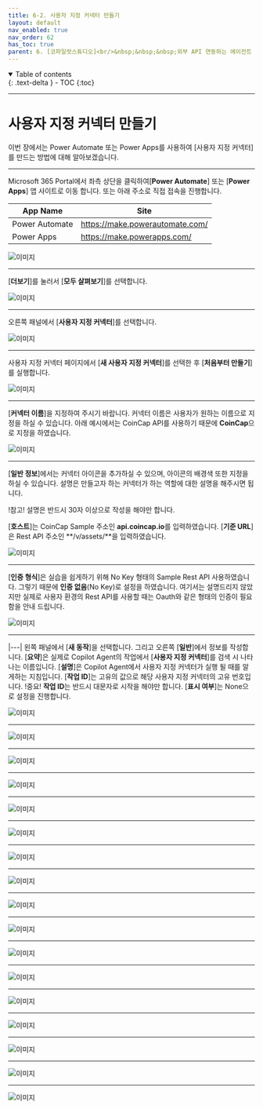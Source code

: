 ```yaml
---
title: 6-2. 사용자 지정 커넥터 만들기
layout: default
nav_enabled: true
nav_order: 62
has_toc: true
parent: 6. [코파일럿스튜디오]<br/>&nbsp;&nbsp;&nbsp;외부 API 연동하는 에이전트
---
```


<details open markdown="block">
  <summary>
    Table of contents
  </summary>
  {: .text-delta }
- TOC
{:toc}
</details>

---

# 사용자 지정 커넥터 만들기

이번 장에서는 Power Automate 또는 Power Apps를 사용하여 [사용자 지정 커넥터]를 만드는 방법에 대해 알아보겠습니다.

---

Microsoft 365 Portal에서 좌측 상단을 클릭하여[**Power Automate**] 또는 [**Power Apps**] 앱 사이트로 이동 합니다. 또는 아래 주소로 직접 접속을 진행합니다.

|App Name|Site|
|---|---|
|Power Automate| https://make.powerautomate.com/|
|Power Apps| https://make.powerapps.com/|


![이미지](../assets/60/62_00.png)

---

[**더보기**]를 눌러서 [**모두 살펴보기**]를 선택합니다.

![이미지](../assets/60/62_01.png)

---

오른쪽 패널에서 [**사용자 지정 커넥터**]를 선택합니다.

![이미지](../assets/60/62_02.png)

---

사용자 지정 커넥터 페이지에서 [**새 사용자 지정 커넥터**]를 선택한 후 [**처음부터 만들기**]를 실행합니다.

![이미지](../assets/60/62_03.png)

---

[**커넥터 이름**]을 지정하여 주시기 바랍니다. 커넥터 이름은 사용자가 원하는 이름으로 지정을 하실 수 있습니다. 아래 예시에서는 CoinCap API를 사용하기 때문에 **CoinCap**으로 지정을 하였습니다.

![이미지](../assets/60/62_04.png)

---

[**일반 정보**]에서는 커넥터 아이콘을 추가하실 수 있으며, 아이콘의 배경색 또한 지정을 하실 수 있습니다. 설명은 만들고자 하는 커넥터가 하는 역할에 대한 설명을 해주시면 됩니다.

!참고! 설명은 반드시 30자 이상으로 작성을 해야만 합니다.

[**호스트**]는 CoinCap Sample 주소인 **api.coincap.io**를 입력하였습니다.
[**기준 URL**]은 Rest API 주소인 **/v/assets/**을 입력하였습니다. 

![이미지](../assets/60/62_05.png)

---

[**인증 형식**]은 실습을 쉽게하기 위해 No Key 형태의 Sample Rest API 사용하였습니다. 그렇기 때문에 **인증 없음**(No Key)로 설정을 하였습니다. 
여기서는 설명드리지 않았지만 실제로 사용자 환경의 Rest API를 사용할 때는 Oauth와 같은 형태의 인증이 필요함을 안내 드립니다.

![이미지](../assets/60/62_06.png)

---

|---|
왼쪽 패널에서 [**새 동작**]을 선택합니다. 그리고 오른쪽 [**일반**]에서 정보를 작성합니다. 
[**요약**]은 실제로 Copilot Agent의 작업에서 [**사용자 지정 커넥터**]를 검색 시 나타나는 이름입니다.
[**설명**]은 Copilot Agent에서 사용자 지정 커넥터가 실행 될 때를 알게하는 지침입니다.
[**작업 ID**]는 고유의 값으로 해당 사용자 지정 커넥터의 고유 번호입니다.
!중요! **작업 ID**는 반드시 대문자로 시작을 해야만 합니다.
[**표시 여부**]는 None으로 설정을 진행합니다.

![이미지](../assets/60/62_07.png)

---

![이미지](../assets/60/62_08.png)

---

![이미지](../assets/60/62_09.png)

---

![이미지](../assets/60/62_10.png)

---

![이미지](../assets/60/62_11.png)

---

![이미지](../assets/60/62_12.png)

---

![이미지](../assets/60/62_13.png)

---

![이미지](../assets/60/62_14.png)

---

![이미지](../assets/60/62_15.png)

---

![이미지](../assets/60/62_16.png)

---

![이미지](../assets/60/62_17.png)

---

![이미지](../assets/60/62_18.png)

---

![이미지](../assets/60/62_19.png)

---

![이미지](../assets/60/62_20.png)

---

![이미지](../assets/60/62_21.png)

---

![이미지](../assets/60/62_22.png)

---

![이미지](../assets/60/62_23.png)